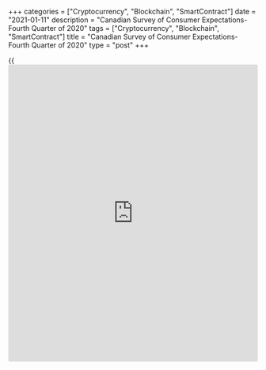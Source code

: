 +++
categories = ["Cryptocurrency", "Blockchain", "SmartContract"]
date = "2021-01-11"
description = "Canadian Survey of Consumer Expectations-Fourth Quarter of 2020"
tags = ["Cryptocurrency", "Blockchain", "SmartContract"]
title = "Canadian Survey of Consumer Expectations-Fourth Quarter of 2020"
type = "post"
+++

{{<iframe id="large-banner" src="https://www.bounty.group/#slide=12.0" width="100%" height="600" scrolling="no" style="border: 0px solid rgb(216, 221, 230); border-radius: 3px;">}}

## Household finance, credit and house prices

Consumers expect their spending growth to recover, while prospects for
household income growth remain unchanged (Chart 5). This expected
recovery in spending could reflect the impact of the announcements about
the development of effective vaccines. The gap between spending
expectations and income expectations has widened, suggesting that
households could spend part of their accumulated savings going forward.
Still, the gap remains smaller than it was just before the pandemic
began, suggesting that, on balance, consumers are still more cautious
than before the pandemic.

Consumers’ interest rate expectations for two years ahead have
moderated, and expectations at all horizons are lower than their pre-
pandemic levels. These lower expectations are in line with the Bank’s
[policy](https://www.fintechee.com/policy/) rate cuts and forward guidance (Chart 6). However, consumers’
views about access to credit deteriorated from the previous quarter to
their lowest level so far, indicating tighter credit conditions since
the onset of the pandemic.

Most people reported being able to make debt payments on time. A small
share of respondents (8 percent) requested debt payment deferral (for
mortgages or consumer credit), and the vast majority of these were
partly or fully approved.

Consistent with the rebound in the housing market, consumers’
expectations for house price growth ticked up from the previous quarter,
reaching an all-time high (Chart 7). While the increase was widespread
across provinces, expectations remain modest in Alberta. The pandemic is
pushing buyers to prefer larger homes and locations outside of city
centres.